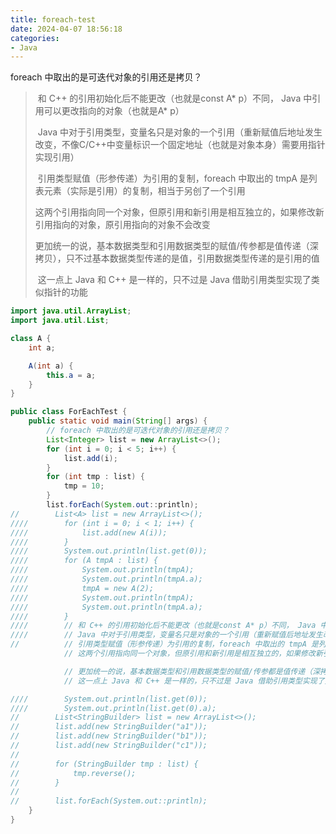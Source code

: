 ```yaml
---
title: foreach-test
date: 2024-04-07 18:56:18
categories:
- Java
---
```


foreach 中取出的是可迭代对象的引用还是拷贝？

>​	和 C++ 的引用初始化后不能更改（也就是const A* p）不同， Java 中引用可以更改指向的对象（也就是A* p）
>
>​    Java 中对于引用类型，变量名只是对象的一个引用（重新赋值后地址发生改变，不像C/C++中变量标识一个固定地址（也就是对象本身）需要用指针实现引用）
>
>​     引用类型赋值（形参传递）为引用的复制，foreach 中取出的 tmpA 是列表元素（实际是引用）的复制，相当于另创了一个引用
>
>​      这两个引用指向同一个对象，但原引用和新引用是相互独立的，如果修改新引用指向的对象，原引用指向的对象不会改变
>
>​      更加统一的说，基本数据类型和引用数据类型的赋值/传参都是值传递（深拷贝），只不过基本数据类型传递的是值，引用数据类型传递的是引用的值
>
>​      这一点上 Java 和 C++ 是一样的，只不过是 Java 借助引用类型实现了类似指针的功能




```java
import java.util.ArrayList;
import java.util.List;

class A {
    int a;

    A(int a) {
        this.a = a;
    }
}

public class ForEachTest {
    public static void main(String[] args) {
        // foreach 中取出的是可迭代对象的引用还是拷贝？
        List<Integer> list = new ArrayList<>();
        for (int i = 0; i < 5; i++) {
            list.add(i);
        }
        for (int tmp : list) {
            tmp = 10;
        }
        list.forEach(System.out::println);
//        List<A> list = new ArrayList<>();
////        for (int i = 0; i < 1; i++) {
////            list.add(new A(i));
////        }
////        System.out.println(list.get(0));
////        for (A tmpA : list) {
////            System.out.println(tmpA);
////            System.out.println(tmpA.a);
////            tmpA = new A(2);
////            System.out.println(tmpA);
////            System.out.println(tmpA.a);
////        }
////        // 和 C++ 的引用初始化后不能更改（也就是const A* p）不同， Java 中引用可以更改指向的对象（也就是A* p）
////        // Java 中对于引用类型，变量名只是对象的一个引用（重新赋值后地址发生改变，不像C/C++中变量标识一个固定地址（也就是对象本身）需要用指针实现引用）
//          // 引用类型赋值（形参传递）为引用的复制，foreach 中取出的 tmpA 是列表元素（实际是引用）的复制，相当于另创了一个引用
            // 这两个引用指向同一个对象，但原引用和新引用是相互独立的，如果修改新引用指向的对象，原引用指向的对象不会改变

            // 更加统一的说，基本数据类型和引用数据类型的赋值/传参都是值传递（深拷贝），只不过基本数据类型传递的是值，引用数据类型传递的是引用的值
            // 这一点上 Java 和 C++ 是一样的，只不过是 Java 借助引用类型实现了类似指针的功能

////        System.out.println(list.get(0));
////        System.out.println(list.get(0).a);
//        List<StringBuilder> list = new ArrayList<>();
//        list.add(new StringBuilder("a1"));
//        list.add(new StringBuilder("b1"));
//        list.add(new StringBuilder("c1"));
//
//        for (StringBuilder tmp : list) {
//            tmp.reverse();
//        }
//
//        list.forEach(System.out::println);
    }
}

```

